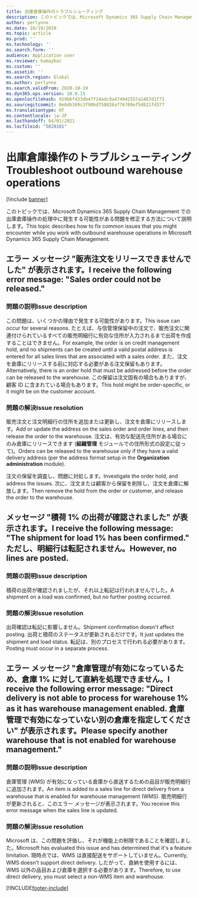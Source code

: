 ```yaml
---
title: 出庫倉庫操作のトラブルシューティング
description: このトピックでは、Microsoft Dynamics 365 Supply Chain Management での出庫倉庫操作の処理中に発生する可能性がある問題を修正する方法について説明します。
author: perlynne
ms.date: 10/19/2020
ms.topic: article
ms.prod: ''
ms.technology: ''
ms.search.form: ''
audience: Application user
ms.reviewer: kamaybac
ms.custom: ''
ms.assetid: ''
ms.search.region: Global
ms.author: perlynne
ms.search.validFrom: 2020-10-19
ms.dyn365.ops.version: 10.0.15
ms.openlocfilehash: 919b6f433db47f24adc9a474942557a1467d1f71
ms.sourcegitcommit: 0e8db169c3f90bd750826af76709ef5d621fd377
ms.translationtype: HT
ms.contentlocale: ja-JP
ms.lasthandoff: 04/01/2021
ms.locfileid: "5828181"
---
```

# <a name="troubleshoot-outbound-warehouse-operations"></a><span data-ttu-id="8ddea-103">出庫倉庫操作のトラブルシューティング</span><span class="sxs-lookup"><span data-stu-id="8ddea-103">Troubleshoot outbound warehouse operations</span></span>

[!include [banner](../includes/banner.md)]

<span data-ttu-id="8ddea-104">このトピックでは、Microsoft Dynamics 365 Supply Chain Management での出庫倉庫操作の処理中に発生する可能性がある問題を修正する方法について説明します。</span><span class="sxs-lookup"><span data-stu-id="8ddea-104">This topic describes how to fix common issues that you might encounter while you work with outbound warehouse operations in Microsoft Dynamics 365 Supply Chain Management.</span></span>

## <a name="i-receive-the-following-error-message-sales-order-could-not-be-released"></a><span data-ttu-id="8ddea-105">エラー メッセージ "販売注文をリリースできませんでした" が表示されます。</span><span class="sxs-lookup"><span data-stu-id="8ddea-105">I receive the following error message: "Sales order could not be released."</span></span>

### <a name="issue-description"></a><span data-ttu-id="8ddea-106">問題の説明</span><span class="sxs-lookup"><span data-stu-id="8ddea-106">Issue description</span></span>

<span data-ttu-id="8ddea-107">この問題は、いくつかの理由で発生する可能性があります。</span><span class="sxs-lookup"><span data-stu-id="8ddea-107">This issue can occur for several reasons.</span></span> <span data-ttu-id="8ddea-108">たとえば、与信管理保留中の注文で、販売注文に関連付けられているすべての販売明細行に有効な住所が入力されるまで出荷を作成することはできません。</span><span class="sxs-lookup"><span data-stu-id="8ddea-108">For example, the order is on credit management hold, and no shipments can be created until a valid postal address is entered for all sales lines that are associated with a sales order.</span></span> <span data-ttu-id="8ddea-109">また、注文を倉庫にリリースする前に対応する必要がある注文保留もあります。</span><span class="sxs-lookup"><span data-stu-id="8ddea-109">Alternatively, there is an order hold that must be addressed before the order can be released to the warehouse.</span></span> <span data-ttu-id="8ddea-110">この保留は注文固有の場合もありますが、顧客 ID に含まれている場合もあります。</span><span class="sxs-lookup"><span data-stu-id="8ddea-110">This hold might be order-specific, or it might be on the customer account.</span></span>

### <a name="issue-resolution"></a><span data-ttu-id="8ddea-111">問題の解決</span><span class="sxs-lookup"><span data-stu-id="8ddea-111">Issue resolution</span></span>

<span data-ttu-id="8ddea-112">販売注文と注文明細行の住所を追加または更新し、注文を倉庫にリリースします。</span><span class="sxs-lookup"><span data-stu-id="8ddea-112">Add or update the address on the sales order and order lines, and then release the order to the warehouse.</span></span> <span data-ttu-id="8ddea-113">注文は、有効な配送先住所がある場合にのみ倉庫にリリースできます (**組織管理** モジュールでの住所形式の設定に従って)。</span><span class="sxs-lookup"><span data-stu-id="8ddea-113">Orders can be released to the warehouse only if they have a valid delivery address (per the address format setup in the **Organization administration** module).</span></span>

<span data-ttu-id="8ddea-114">注文の保留を調査し、問題に対処します。</span><span class="sxs-lookup"><span data-stu-id="8ddea-114">Investigate the order hold, and address the issues.</span></span> <span data-ttu-id="8ddea-115">次に、注文または顧客から保留を削除し、注文を倉庫に解放します。</span><span class="sxs-lookup"><span data-stu-id="8ddea-115">Then remove the hold from the order or customer, and release the order to the warehouse.</span></span>

## <a name="i-receive-the-following-message-the-shipment-for-load-1-has-been-confirmed-however-no-lines-are-posted"></a><span data-ttu-id="8ddea-116">メッセージ "積荷 1% の出荷が確認されました" が表示されます。</span><span class="sxs-lookup"><span data-stu-id="8ddea-116">I receive the following message: "The shipment for load 1% has been confirmed."</span></span> <span data-ttu-id="8ddea-117">ただし、明細行は転記されません。</span><span class="sxs-lookup"><span data-stu-id="8ddea-117">However, no lines are posted.</span></span>

### <a name="issue-description"></a><span data-ttu-id="8ddea-118">問題の説明</span><span class="sxs-lookup"><span data-stu-id="8ddea-118">Issue description</span></span>

<span data-ttu-id="8ddea-119">積荷の出荷が確認されましたが、それ以上転記は行われませんでした。</span><span class="sxs-lookup"><span data-stu-id="8ddea-119">A shipment on a load was confirmed, but no further posting occurred.</span></span>

### <a name="issue-resolution"></a><span data-ttu-id="8ddea-120">問題の解決</span><span class="sxs-lookup"><span data-stu-id="8ddea-120">Issue resolution</span></span>

<span data-ttu-id="8ddea-121">出荷確認は転記に影響しません。</span><span class="sxs-lookup"><span data-stu-id="8ddea-121">Shipment confirmation doesn't affect posting.</span></span> <span data-ttu-id="8ddea-122">出荷と積荷のステータスが更新されるだけです。</span><span class="sxs-lookup"><span data-stu-id="8ddea-122">It just updates the shipment and load status.</span></span> <span data-ttu-id="8ddea-123">転記は、別のプロセスで行われる必要があります。</span><span class="sxs-lookup"><span data-stu-id="8ddea-123">Posting must occur in a separate process.</span></span>

## <a name="i-receive-the-following-error-message-direct-delivery-is-not-able-to-process-for-warehouse-1-as-it-has-warehouse-management-enabled-please-specify-another-warehouse-that-is-not-enabled-for-warehouse-management"></a><span data-ttu-id="8ddea-124">エラー メッセージ "倉庫管理が有効になっているため、倉庫 1% に対して直納を処理できません。</span><span class="sxs-lookup"><span data-stu-id="8ddea-124">I receive the following error message: "Direct delivery is not able to process for warehouse 1% as it has warehouse management enabled.</span></span> <span data-ttu-id="8ddea-125">倉庫管理で有効になっていない別の倉庫を指定してください" が表示されます。</span><span class="sxs-lookup"><span data-stu-id="8ddea-125">Please specify another warehouse that is not enabled for warehouse management."</span></span>

### <a name="issue-description"></a><span data-ttu-id="8ddea-126">問題の説明</span><span class="sxs-lookup"><span data-stu-id="8ddea-126">Issue description</span></span>

<span data-ttu-id="8ddea-127">倉庫管理 (WMS) が有効になっている倉庫から直送するための品目が販売明細行に追加されます。</span><span class="sxs-lookup"><span data-stu-id="8ddea-127">An item is added to a sales line for direct delivery from a warehouse that is enabled for warehouse management (WMS).</span></span> <span data-ttu-id="8ddea-128">販売明細行が更新されると、このエラー メッセージが表示されます。</span><span class="sxs-lookup"><span data-stu-id="8ddea-128">You receive this error message when the sales line is updated.</span></span> 

### <a name="issue-resolution"></a><span data-ttu-id="8ddea-129">問題の解決</span><span class="sxs-lookup"><span data-stu-id="8ddea-129">Issue resolution</span></span>

<span data-ttu-id="8ddea-130">Microsoft は、この問題を評価し、それが機能上の制限であることを確認しました。</span><span class="sxs-lookup"><span data-stu-id="8ddea-130">Microsoft has evaluated this issue and has determined that it's a feature limitation.</span></span> <span data-ttu-id="8ddea-131">現時点では、WMS は直接配送をサポートしていません。</span><span class="sxs-lookup"><span data-stu-id="8ddea-131">Currently, WMS doesn't support direct delivery.</span></span> <span data-ttu-id="8ddea-132">したがって、直納を使用するには、WMS 以外の品目および倉庫を選択する必要があります。</span><span class="sxs-lookup"><span data-stu-id="8ddea-132">Therefore, to use direct delivery, you must select a non-WMS item and warehouse.</span></span>


[!INCLUDE[footer-include](../../includes/footer-banner.md)]